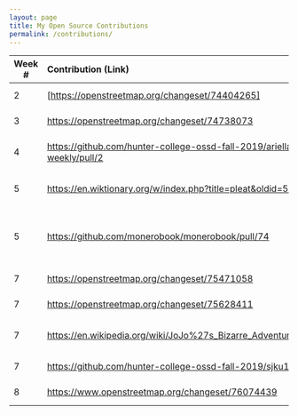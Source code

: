```yaml
---
layout: page
title: My Open Source Contributions
permalink: /contributions/
---
```


<!--
Type of the contribution should be "Wikipedia edit", "OpenStreet Map feature", "Project Documentation", "Project Code", "Blog Edit", etc.

The description should include a brief summary of what you did.

Replace the first row below with your contribution.

-->


| Week #       | Contribution (Link)  | Type  | Description |
|---|:---|:---|:---|
|  2   | [https://openstreetmap.org/changeset/74404265] | OSM Feature | added church |
|  3   | https://openstreetmap.org/changeset/74738073 | OSM Feature | added bench |
|  4   | https://github.com/hunter-college-ossd-fall-2019/ariella879-weekly/pull/2 | Blog Edit | deleted unnecesary lines |
|  5   | https://en.wiktionary.org/w/index.php?title=pleat&oldid=54313932 | Wiktionary Edit | added pronunciation to word |
|  5   | https://github.com/monerobook/monerobook/pull/74 | Pull Request Accepted and Merged | spelling, capitalization, and punctuation fixed |
|  7   | https://openstreetmap.org/changeset/75471058 | OSM Feature | added bench |
|  7   | https://openstreetmap.org/changeset/75628411 | OSM Feature | added bench |
|  7   | https://en.wikipedia.org/wiki/JoJo%27s_Bizarre_Adventure_(video_game) | Wikipedia Edit | edited for clearer wording |
|  7   | https://github.com/hunter-college-ossd-fall-2019/sjku1-weekly/pull/4 | Blog Edit | Fixed run-on sentence |
|  8   | https://www.openstreetmap.org/changeset/76074439 | OSM Feature | added bench |
